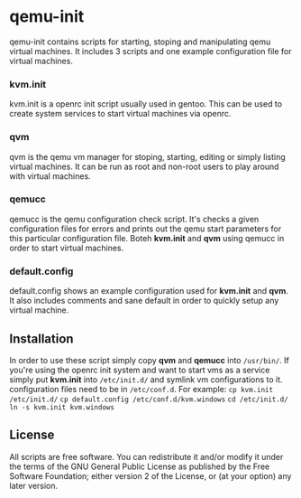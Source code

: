 # qemu-init

qemu-init contains scripts for starting, stoping and manipulating qemu virtual machines. It includes 3 scripts and one example configuration file for virtual machines.
### kvm.init
kvm.init is a openrc init script usually used in gentoo. This can be used to create system services to start virtual machines via openrc.
### qvm
qvm is the qemu vm manager for stoping, starting, editing or simply listing virtual machines. It can be run as root and non-root users to play around with virtual machines.
### qemucc
qemucc is the qemu configuration check script. It's checks a given configuration files for errors and prints out the qemu start parameters for this particular configuration file. Boteh **kvm.init** and **qvm** using qemucc in order to start virtual machines.
### default.config
default.config shows an example configuration used for **kvm.init** and **qvm**. It also includes comments and sane default in order to quickly setup any virtual machine.

## Installation
In order to use these script simply copy **qvm** and **qemucc** into `/usr/bin/`. If you're using the openrc init system and want to start vms as a service simply put **kvm.init** into `/etc/init.d/` and symlink vm configurations to it. configuration files need to be in `/etc/conf.d`.
For example:
`cp kvm.init /etc/init.d/`
`cp default.config /etc/conf.d/kvm.windows`
`cd /etc/init.d/`
`ln -s kvm.init kvm.windows`

## License
All scripts are free software. You can redistribute it and/or modify it under the terms of the GNU General Public License as published by the Free Software Foundation; either version 2 of the License, or (at your option) any later version.
